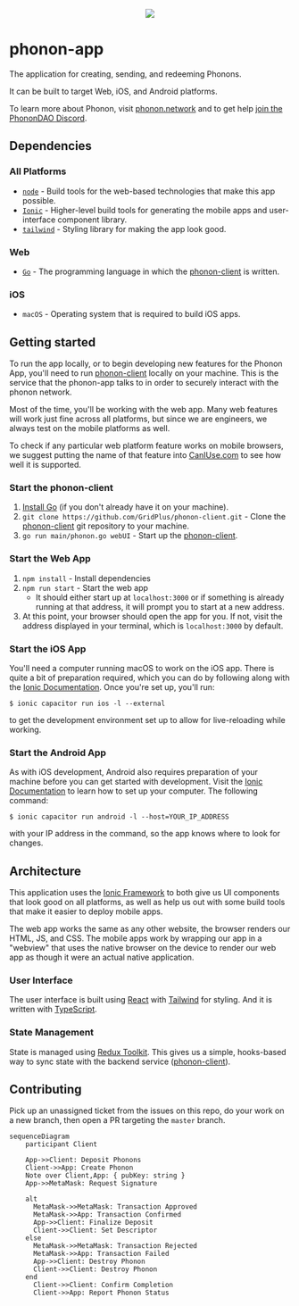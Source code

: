 <p align="center">
  <img src="./logo192.png"/>
</p>

# phonon-app

The application for creating, sending, and redeeming Phonons.

It can be built to target Web, iOS, and Android platforms.

To learn more about Phonon, visit [phonon.network](https://phonon.network) and to get help [join the PhononDAO Discord](https://discord.gg/8EhKQXsm).

## Dependencies

### All Platforms

- [`node`](https://nodejs.org) - Build tools for the web-based technologies that make this app possible.
- [`Ionic`](https://ionicframework.com/) - Higher-level build tools for generating the mobile apps and user-interface component library.
- [`tailwind`](https://tailwindcss.com/) - Styling library for making the app look good.

### Web

- [`Go`](https://go.dev) - The programming language in which the [phonon-client](https://github.com/GridPlus/phonon-client) is written.

### iOS

- `macOS` - Operating system that is required to build iOS apps.

## Getting started

To run the app locally, or to begin developing new features for the Phonon App, you'll need to run [phonon-client](https://github.com/GridPlus/phonon-client) locally on your machine. This is the service that the phonon-app talks to in order to securely interact with the phonon network.

Most of the time, you'll be working with the web app. Many web features will work just fine across all platforms, but since we are engineers, we always test on the mobile platforms as well.

To check if any particular web platform feature works on mobile browsers, we suggest putting the name of that feature into [CanIUse.com](https://caniuse.com/) to see how well it is supported.

### Start the phonon-client

1. [Install Go](https://go.dev/doc/install) (if you don't already have it on your machine).
2. `git clone https://github.com/GridPlus/phonon-client.git` - Clone the [phonon-client](https://github.com/GridPlus/phonon-client) git repository to your machine.
3. `go run main/phonon.go webUI` - Start up the [phonon-client](https://github.com/GridPlus/phonon-client).

### Start the Web App

1. `npm install` - Install dependencies
1. `npm run start` - Start the web app
   - It should either start up at `localhost:3000` or if something is already running at that address, it will prompt you to start at a new address.
1. At this point, your browser should open the app for you. If not, visit the address displayed in your terminal, which is `localhost:3000` by default.

### Start the iOS App

You'll need a computer running macOS to work on the iOS app. There is quite a bit of preparation required, which you can do by following along with the [Ionic Documentation](https://ionicframework.com/docs/developing/ios). Once you're set up, you'll run:

`$ ionic capacitor run ios -l --external`

to get the development environment set up to allow for live-reloading while working.

### Start the Android App

As with iOS development, Android also requires preparation of your machine before you can get started with development. Visit the [Ionic Documentation](https://ionicframework.com/docs/developing/android) to learn how to set up your computer. The following command:

`$ ionic capacitor run android -l --host=YOUR_IP_ADDRESS`

with your IP address in the command, so the app knows where to look for changes.

## Architecture

This application uses the [Ionic Framework](https://ionicframework.com) to both give us UI components that look good on all platforms, as well as help us out with some build tools that make it easier to deploy mobile apps.

The web app works the same as any other website, the browser renders our HTML, JS, and CSS. The mobile apps work by wrapping our app in a "webview" that uses the native browser on the device to render our web app as though it were an actual native application.

### User Interface

The user interface is built using [React](https://reactjs.org) with [Tailwind](https://tailwindcss.com) for styling. And it is written with [TypeScript](https://www.typescriptlang.org/).

### State Management

State is managed using [Redux Toolkit](https://redux-toolkit.js.org/). This gives us a simple, hooks-based way to sync state with the backend service ([phonon-client](https://github.com/GridPlus/phonon-client)).

## Contributing

Pick up an unassigned ticket from the issues on this repo, do your work on a new branch, then open a PR targeting the `master` branch.

```mermaid
sequenceDiagram
    participant Client

    App->>Client: Deposit Phonons
    Client->>App: Create Phonon
    Note over Client,App: { pubKey: string }
    App->>MetaMask: Request Signature

    alt
      MetaMask->>MetaMask: Transaction Approved
      MetaMask->>App: Transaction Confirmed
      App->>Client: Finalize Deposit
      Client->>Client: Set Descriptor
    else
      MetaMask->>MetaMask: Transaction Rejected
      MetaMask->>App: Transaction Failed
      App->>Client: Destroy Phonon
      Client->>Client: Destroy Phonon
    end
      Client->>Client: Confirm Completion 
      Client->>App: Report Phonon Status
```
